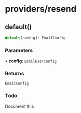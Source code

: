# providers/resend

## default()

```ts
default(config): EmailConfig
```

### Parameters

• **config**: `EmailUserConfig`

### Returns

`EmailConfig`

### Todo

Document this
